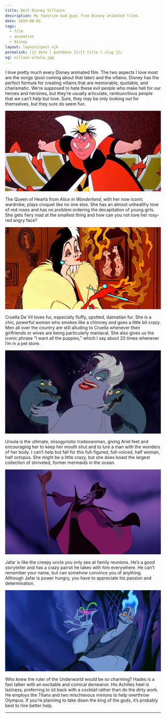 ```yaml
---
title: Best Disney Villains
description: My favorite bad guys from Disney animated films.
date: 2010-08-05
tags: 
  - film
  - animation
  - disney
layout: layouts/post.njk
permalink: /{{ date | pathDate }}/{{ title | slug }}/
og: villain-ursula.jpg
---
```


I love pretty much every Disney animated film. The two aspects I love most are the songs (post coming about that later) and the villains. Disney has the perfect formula for creating villains that are memorable, quotable, and charismatic. We’re supposed to hate these evil people who make hell for our heroes and heroines, but they’re usually articulate, rambunctious people that we can’t help but love. Sure, they may be only looking out for themselves, but they sure do seem fun.

![the Queen of Hearts](/img/villain-queen.jpg)

The Queen of Hearts from _Alice in Wonderland_, with her now iconic wardrobe, plays croquet like no one else. She has an almost unhealthy love of red roses and has no problem ordering the decapitation of young girls. She gets fiery mad at the smallest thing and how can you not love her rosy-red angry face?

![Cruella De Vil](/img/villain-cruella.jpg)

Cruella De Vil loves fur, especially fluffy, spotted, dalmatian fur. She is a chic, powerful woman who smokes like a chimney and goes a little bit crazy. Men all over the country are still alluding to Cruella whenever their girlfriends or wives are being particularly maniacal. She also gives us the iconic phrase “I want all the puppies,” which I say about 20 times whenever I’m in a pet store.

![Ursula](/img/villain-ursula.jpg)

Ursula is the ultimate, misogynistic tradeswoman, giving Ariel feet and encouraging her to keep her mouth shut and to lure a man with the wonders of her body. I can’t help but fall for this full-figured, full-voiced, half woman, half octopus. She might be a little crazy, but she does boast the largest collection of shriveled, former mermaids in the ocean.

![Jafar](/img/villain-jafar.jpg)

Jafar is like the creepy uncle you only see at family reunions. He’s a good storyteller and has a crazy parrot he takes with him everywhere. He can’t remember your name, but can somehow convince you of anything. Although Jafar is power hungry, you have to appreciate his passion and determination.

![Hades](/img/villain-hades.jpg)

Who knew the ruler of the Underworld would be so charming? Hades is a fast talker with an excitable and comical demeanor. His Achilles heel is laziness, preferring to sit back with a cocktail rather than do the dirty work. He employs the Titans and two mischievous minions to help overthrow Olympus. If you’re planning to take down the king of the gods, it’s probably best to hire better help.

---
